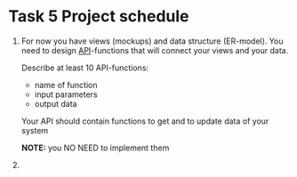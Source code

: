 Task 5 Project schedule
======

1) For now you have views (mockups) and data structure (ER-model). You need to design [API](https://en.wikipedia.org/wiki/API)-functions that will connect your views and your data. 

    Describe at least 10 API-functions:
    - name of function
    - input parameters
    - output data

    Your API should contain functions to get and to update data of your system

    **NOTE:** you NO NEED to implement them

2) 
